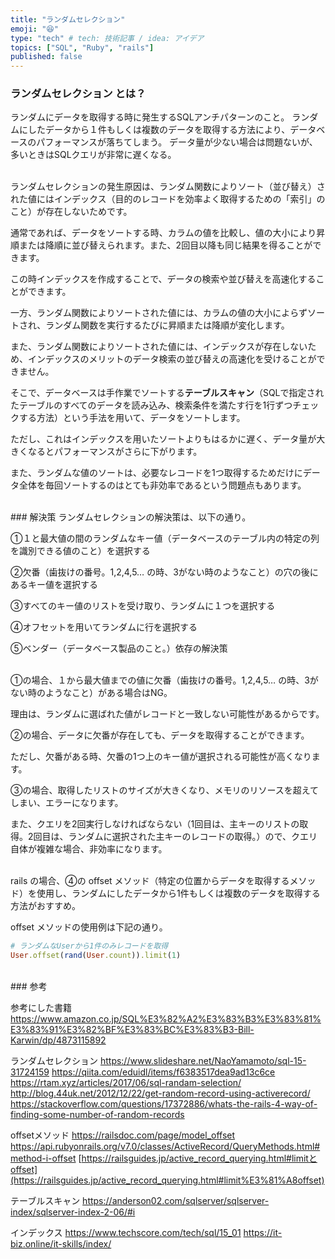 ```yaml
---
title: "ランダムセレクション"
emoji: "😆"
type: "tech" # tech: 技術記事 / idea: アイデア
topics: ["SQL", "Ruby", "rails"]
published: false
---
```


### ランダムセレクション とは？

ランダムにデータを取得する時に発生するSQLアンチパターンのこと。
ランダムにしたデータから１件もしくは複数のデータを取得する方法により、データベースのパフォーマンスが落ちてしまう。
データ量が少ない場合は問題ないが、多いときはSQLクエリが非常に遅くなる。

<br>
ランダムセレクションの発生原因は、ランダム関数によりソート（並び替え）された値にはインデックス（目的のレコードを効率よく取得するための「索引」のこと）が存在しないためです。

通常であれば、データをソートする時、カラムの値を比較し、値の大小により昇順または降順に並び替えられます。また、2回目以降も同じ結果を得ることができます。

この時インデックスを作成することで、データの検索や並び替えを高速化することができます。

一方、ランダム関数によりソートされた値には、カラムの値の大小によらずソートされ、ランダム関数を実行するたびに昇順または降順が変化します。

また、ランダム関数によりソートされた値には、インデックスが存在しないため、インデックスのメリットのデータ検索の並び替えの高速化を受けることができません。

そこで、データベースは手作業でソートする**テーブルスキャン**（SQLで指定されたテーブルのすべてのデータを読み込み、検索条件を満たす行を1行ずつチェックする方法）という手法を用いて、データをソートします。

ただし、これはインデックスを用いたソートよりもはるかに遅く、データ量が大きくなるとパフォーマンスがさらに下がります。

また、ランダムな値のソートは、必要なレコードを1つ取得するためだけにデータ全体を毎回ソートするのはとても非効率であるという問題点もあります。

<br>
### 解決策
ランダムセレクションの解決策は、以下の通り。

①１と最大値の間のランダムなキー値（データベースのテーブル内の特定の列を識別できる値のこと）を選択する

②欠番（歯抜けの番号。1,2,4,5… の時、3がない時のようなこと）の穴の後にあるキー値を選択する

③すべてのキー値のリストを受け取り、ランダムに１つを選択する

④オフセットを用いてランダムに行を選択する

⑤ベンダー（データベース製品のこと。）依存の解決策

<br>
①の場合、１から最大値までの値に欠番（歯抜けの番号。1,2,4,5… の時、3がない時のようなこと）がある場合はNG。

理由は、ランダムに選ばれた値がレコードと一致しない可能性があるからです。

②の場合、データに欠番が存在しても、データを取得することができます。

ただし、欠番がある時、欠番の1つ上のキー値が選択される可能性が高くなります。

③の場合、取得したリストのサイズが大きくなり、メモリのリソースを超えてしまい、エラーになります。

また、クエリを2回実行しなければならない（1回目は、主キーのリストの取得。2回目は、ランダムに選択された主キーのレコードの取得。）ので、クエリ自体が複雑な場合、非効率になります。

<br>
rails の場合、④の offset メソッド（特定の位置からデータを取得するメソッド）を使用し、ランダムにしたデータから1件もしくは複数のデータを取得する方法がおすすめ。

offset メソッドの使用例は下記の通り。

```ruby
# ランダムなUserから1件のみレコードを取得
User.offset(rand(User.count)).limit(1)
```

<br>
### 参考

参考にした書籍
<https://www.amazon.co.jp/SQL%E3%82%A2%E3%83%B3%E3%83%81%E3%83%91%E3%82%BF%E3%83%BC%E3%83%B3-Bill-Karwin/dp/4873115892>

ランダムセレクション
<https://www.slideshare.net/NaoYamamoto/sql-15-31724159>
<https://qiita.com/eduidl/items/f6383517dea9ad13c6ce>
<https://rtam.xyz/articles/2017/06/sql-randam-selection/>
<http://blog.44uk.net/2012/12/22/get-random-record-using-activerecord/>
<https://stackoverflow.com/questions/17372886/whats-the-rails-4-way-of-finding-some-number-of-random-records>

offsetメソッド
<https://railsdoc.com/page/model_offset>
<https://api.rubyonrails.org/v7.0/classes/ActiveRecord/QueryMethods.html#method-i-offset>
[https://railsguides.jp/active_record_querying.html#limitとoffset](https://railsguides.jp/active_record_querying.html#limit%E3%81%A8offset)

テーブルスキャン
<https://anderson02.com/sqlserver/sqlserver-index/sqlserver-index-2-06/#i>

インデックス
<https://www.techscore.com/tech/sql/15_01>
<https://it-biz.online/it-skills/index/>
